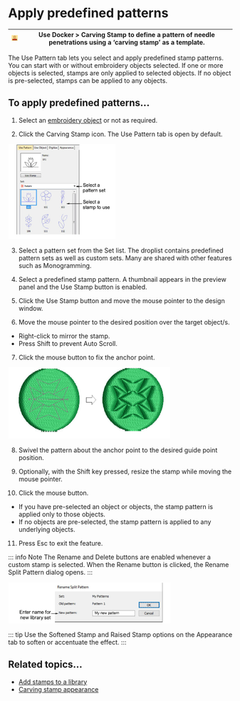 # Apply predefined patterns

| ![CarvingStamp.png](assets/CarvingStamp.png) | Use Docker > Carving Stamp to define a pattern of needle penetrations using a ‘carving stamp’ as a template. |
| -------------------------------------------- | ------------------------------------------------------------------------------------------------------------ |

The Use Pattern tab lets you select and apply predefined stamp patterns. You can start with or without embroidery objects selected. If one or more objects is selected, stamps are only applied to selected objects. If no object is pre-selected, stamps can be applied to any objects.

## To apply predefined patterns...

1. Select an [embroidery object](../../glossary/glossary) or not as required.

2. Click the Carving Stamp icon. The Use Pattern tab is open by default.

![patterns00127.png](assets/patterns00127.png)

3. Select a pattern set from the Set list. The droplist contains predefined pattern sets as well as custom sets. Many are shared with other features such as Monogramming.

4. Select a predefined stamp pattern. A thumbnail appears in the preview panel and the Use Stamp button is enabled.

5. Click the Use Stamp button and move the mouse pointer to the design window.

6. Move the mouse pointer to the desired position over the target object/s.

- Right-click to mirror the stamp.
- Press Shift to prevent Auto Scroll.

7. Click the mouse button to fix the anchor point.

![patterns00130.png](assets/patterns00130.png)

8. Swivel the pattern about the anchor point to the desired guide point position.

9. Optionally, with the Shift key pressed, resize the stamp while moving the mouse pointer.

10. Click the mouse button.

- If you have pre-selected an object or objects, the stamp pattern is applied only to those objects.
- If no objects are pre-selected, the stamp pattern is applied to any underlying objects.

11. Press Esc to exit the feature.

::: info Note
The Rename and Delete buttons are enabled whenever a custom stamp is selected. When the Rename button is clicked, the Rename Split Pattern dialog opens.
:::

![RenameSplitPattern.png](assets/RenameSplitPattern.png)

::: tip
Use the Softened Stamp and Raised Stamp options on the Appearance tab to soften or accentuate the effect.
:::

## Related topics...

- [Add stamps to a library](Add_stamps_to_a_library)
- [Carving stamp appearance](Carving_stamp_appearance)
